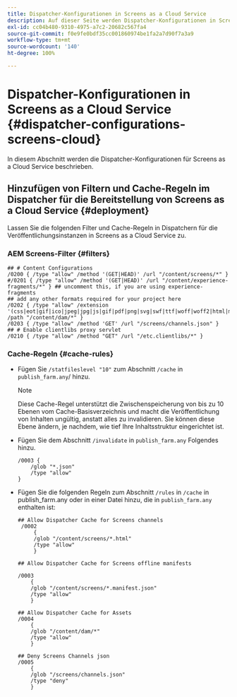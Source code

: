 ```yaml
---
title: Dispatcher-Konfigurationen in Screens as a Cloud Service
description: Auf dieser Seite werden Dispatcher-Konfigurationen in Screens as a Cloud Service beschrieben.
exl-id: cc04b480-9310-4975-a7c2-20682c567fa4
source-git-commit: f0e9fe0bdf35cc001860974be1fa2a7d90f7a3a9
workflow-type: tm+mt
source-wordcount: '140'
ht-degree: 100%

---
```


# Dispatcher-Konfigurationen in Screens as a Cloud Service {#dispatcher-configurations-screens-cloud}

In diesem Abschnitt werden die Dispatcher-Konfigurationen für Screens as a Cloud Service beschrieben.

## Hinzufügen von Filtern und Cache-Regeln im Dispatcher für die Bereitstellung von Screens as a Cloud Service {#deployment}

Lassen Sie die folgenden Filter und Cache-Regeln in Dispatchern für die Veröffentlichungsinstanzen in Screens as a Cloud Service zu.

### AEM Screens-Filter {#filters}

```
## # Content Configurations
/0200 { /type "allow" /method '(GET|HEAD)' /url "/content/screens/*" }
#/0201 { /type "allow" /method '(GET|HEAD)' /url "/content/experience-fragments/*" } ## uncomment this, if you are using experience-fragments
## add any other formats required for your project here
/0202 { /type "allow" /extension '(css|eot|gif|ico|jpeg|jpg|js|gif|pdf|png|svg|swf|ttf|woff|woff2|html|mp4|mov|m4v)' /path "/content/dam/*" }
/0203 { /type "allow" /method 'GET' /url "/screens/channels.json" }
## # Enable clientlibs proxy servlet
/0210 { /type "allow" /method "GET" /url "/etc.clientlibs/*" }
```

### Cache-Regeln {#cache-rules}

* Fügen Sie `/statfileslevel "10"` zum Abschnitt `/cache` in `publish_farm.any`/ hinzu.

  >[!NOTE]
  >Diese Cache-Regel unterstützt die Zwischenspeicherung von bis zu 10 Ebenen vom Cache-Basisverzeichnis und macht die Veröffentlichung von Inhalten ungültig, anstatt alles zu invalidieren. Sie können diese Ebene ändern, je nachdem, wie tief Ihre Inhaltsstruktur eingerichtet ist.

* Fügen Sie dem Abschnitt `/invalidate` in `publish_farm.any` Folgendes hinzu.

  ```
  /0003 {
      /glob "*.json"
      /type "allow"
  }
  ```

* Fügen Sie die folgenden Regeln zum Abschnitt `/rules` in `/cache` in publish_farm.any oder in einer Datei hinzu, die in `publish_farm.any` enthalten ist:

  ```
  ## Allow Dispatcher Cache for Screens channels
   /0002
       {
       /glob "/content/screens/*.html"
       /type "allow"
       }
  
  ## Allow Dispatcher Cache for Screens offline manifests
  
  /0003
      {
      /glob "/content/screens/*.manifest.json"
      /type "allow"
      }
  
  ## Allow Dispatcher Cache for Assets
  /0004
      {
      /glob "/content/dam/*"
      /type "allow"
      }
  
  ## Deny Screens Channels json
  /0005
      {
      /glob "/screens/channels.json"
      /type "deny"
      }
  ```

